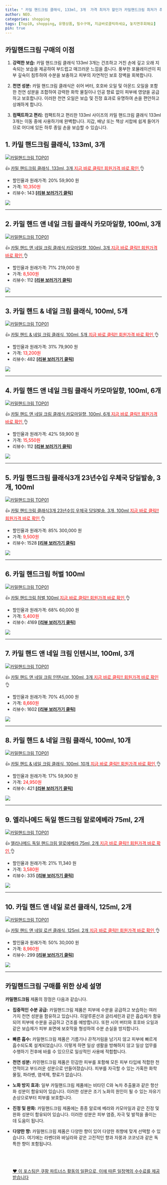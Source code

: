 ```yaml
---
title: " 카밀 핸드크림 클래식, 133ml, 3개  가격 최저가 할인가 카밀핸드크림 최저가 추천 제품 비교"
author: NEO.
categories: shopping
tags: [Top10, shopping, 유행상품, 필수구매, 지금바로클릭하세요, 놓치면후회해요]
pin: true
---
```

## 카밀핸드크림 구매의 이점
1. **강력한 보습:** 카밀 핸드크림 클래식 133ml 3개는 건조하고 거친 손에 깊고 오래 지속되는 보습을 제공하여 부드럽고 매끄러운 느낌을 줍니다. 풍부한 포뮬레이션이 피부 깊숙이 침투하여 수분을 보충하고 피부의 자연적인 보호 장벽을 회복합니다.

2. **천연 성분:** 카밀 핸드크림 클래식은 쉬어 버터, 호호바 오일 및 아몬드 오일을 포함한 천연 성분을 조합하여 강력한 화학 물질이나 인공 향료 없이 피부에 영양을 공급하고 보호합니다. 이러한 천연 오일은 보습 및 진정 효과로 유명하여 손을 편안하고 상쾌하게 합니다.

3. **컴팩트하고 편리:** 컴팩트하고 편리한 133ml 사이즈의 카밀 핸드크림 클래식 133ml 3개는 이동 중에 사용하기에 완벽합니다. 지갑, 배낭 또는 책상 서랍에 쉽게 들어가므로 어디에 있든 하루 종일 손을 보습할 수 있습니다.

   

## 1.  카밀 핸드크림 클래식, 133ml, 3개 

[![카밀핸드크림 TOP01](https://thumbnail9.coupangcdn.com/thumbnails/remote/490x490ex/image/vendor_inventory/909c/ac5ba485f1eb923af8bbbe9fe9e9eb7288ec8811682407dd748034b0dad5.jpg)](https://link.coupang.com/re/AFFSDP?lptag=AF3617701&subid=GithubCoopas&pageKey=6581209208&traceid=V0-153&itemId=12485181909&vendorItemId=87033475937)


👍 [ 카밀 핸드크림 클래식, 133ml, 3개  <font color=red> 지금 바로 클릭!! 회원가격 바로 확인 </font> ](https://link.coupang.com/re/AFFSDP?lptag=AF3617701&subid=GithubCoopas&pageKey=6581209208&traceid=V0-153&itemId=12485181909&vendorItemId=87033475937) 👌 


- 할인율과 원래가격: 20%  59,900   원
- 가격: <span style='color:red'>10,350원</span>
- 리뷰수: 143  [**[리뷰 보러가기 클릭]**](https://link.coupang.com/re/AFFSDP?lptag=AF3617701&subid=GithubCoopas&pageKey=6581209208&traceid=V0-153&itemId=12485181909&vendorItemId=87033475937)

[![](/discount_price.png)](https://link.coupang.com/re/AFFSDP?lptag=AF3617701&subid=GithubCoopas&pageKey=6581209208&traceid=V0-153&itemId=12485181909&vendorItemId=87033475937)

---


   

## 2.  카밀 핸드 앤 네일 크림 클래식 카모마일향, 100ml, 3개 

[![카밀핸드크림 TOP01](https://thumbnail8.coupangcdn.com/thumbnails/remote/490x490ex/image/retail/images/1674391622172508-821c41ba-7806-48b6-b5a9-b80cada8aa49.jpg)](https://link.coupang.com/re/AFFSDP?lptag=AF3617701&subid=GithubCoopas&pageKey=6581209208&traceid=V0-153&itemId=12288932420&vendorItemId=85072867800)


👍 [ 카밀 핸드 앤 네일 크림 클래식 카모마일향, 100ml, 3개  <font color=red> 지금 바로 클릭!! 회원가격 바로 확인 </font> ](https://link.coupang.com/re/AFFSDP?lptag=AF3617701&subid=GithubCoopas&pageKey=6581209208&traceid=V0-153&itemId=12288932420&vendorItemId=85072867800) 👌 


- 할인율과 원래가격: 71%  219,000   원
- 가격: <span style='color:red'>8,500원</span>
- 리뷰수: 112  [**[리뷰 보러가기 클릭]**](https://link.coupang.com/re/AFFSDP?lptag=AF3617701&subid=GithubCoopas&pageKey=6581209208&traceid=V0-153&itemId=12288932420&vendorItemId=85072867800)

[![](/discount_price.png)](https://link.coupang.com/re/AFFSDP?lptag=AF3617701&subid=GithubCoopas&pageKey=6581209208&traceid=V0-153&itemId=12288932420&vendorItemId=85072867800)

---


   

## 3.  카밀 핸드 & 네일 크림 클래식, 100ml, 5개 

[![카밀핸드크림 TOP01](https://thumbnail8.coupangcdn.com/thumbnails/remote/490x490ex/image/retail/images/7371121144163373-83a67921-3428-4600-91f3-d2c2ebb0425c.jpg)](https://link.coupang.com/re/AFFSDP?lptag=AF3617701&subid=GithubCoopas&pageKey=6581209208&traceid=V0-153&itemId=6663200048&vendorItemId=84656635113)


👍 [ 카밀 핸드 & 네일 크림 클래식, 100ml, 5개  <font color=red> 지금 바로 클릭!! 회원가격 바로 확인 </font> ](https://link.coupang.com/re/AFFSDP?lptag=AF3617701&subid=GithubCoopas&pageKey=6581209208&traceid=V0-153&itemId=6663200048&vendorItemId=84656635113) 👌 


- 할인율과 원래가격: 31%  79,900   원
- 가격: <span style='color:red'>13,200원</span>
- 리뷰수: 482  [**[리뷰 보러가기 클릭]**](https://link.coupang.com/re/AFFSDP?lptag=AF3617701&subid=GithubCoopas&pageKey=6581209208&traceid=V0-153&itemId=6663200048&vendorItemId=84656635113)

[![](/discount_price.png)](https://link.coupang.com/re/AFFSDP?lptag=AF3617701&subid=GithubCoopas&pageKey=6581209208&traceid=V0-153&itemId=6663200048&vendorItemId=84656635113)

---


   

## 4.  카밀 핸드 앤 네일 크림 클래식 카모마일향, 100ml, 6개 

[![카밀핸드크림 TOP01](https://thumbnail7.coupangcdn.com/thumbnails/remote/490x490ex/image/retail/images/efd5ff5e-a236-4925-bd17-34846585a6623377642627273935492.png)](https://link.coupang.com/re/AFFSDP?lptag=AF3617701&subid=GithubCoopas&pageKey=6581209208&traceid=V0-153&itemId=18173834783&vendorItemId=85323091375)


👍 [ 카밀 핸드 앤 네일 크림 클래식 카모마일향, 100ml, 6개  <font color=red> 지금 바로 클릭!! 회원가격 바로 확인 </font> ](https://link.coupang.com/re/AFFSDP?lptag=AF3617701&subid=GithubCoopas&pageKey=6581209208&traceid=V0-153&itemId=18173834783&vendorItemId=85323091375) 👌 


- 할인율과 원래가격: 42%  59,900   원
- 가격: <span style='color:red'>15,550원</span>
- 리뷰수: 112  [**[리뷰 보러가기 클릭]**](https://link.coupang.com/re/AFFSDP?lptag=AF3617701&subid=GithubCoopas&pageKey=6581209208&traceid=V0-153&itemId=18173834783&vendorItemId=85323091375)

[![](/discount_price.png)](https://link.coupang.com/re/AFFSDP?lptag=AF3617701&subid=GithubCoopas&pageKey=6581209208&traceid=V0-153&itemId=18173834783&vendorItemId=85323091375)

---


   

## 5.  카밀 핸드크림 클래식3개 23년수입 우체국 당일발송, 3개, 100ml 

[![카밀핸드크림 TOP01](https://thumbnail8.coupangcdn.com/thumbnails/remote/490x490ex/image/vendor_inventory/195b/d3eba12d8d73ec19d8b38304d561e38f3fe18c59b17abf955e1cf8425195.jpg)](https://link.coupang.com/re/AFFSDP?lptag=AF3617701&subid=GithubCoopas&pageKey=7574382219&traceid=V0-153&itemId=19982082208&vendorItemId=4271866793)


👍 [ 카밀 핸드크림 클래식3개 23년수입 우체국 당일발송, 3개, 100ml  <font color=red> 지금 바로 클릭!! 회원가격 바로 확인 </font> ](https://link.coupang.com/re/AFFSDP?lptag=AF3617701&subid=GithubCoopas&pageKey=7574382219&traceid=V0-153&itemId=19982082208&vendorItemId=4271866793) 👌 


- 할인율과 원래가격: 85%  300,000   원
- 가격: <span style='color:red'>9,500원</span>
- 리뷰수: 1528  [**[리뷰 보러가기 클릭]**](https://link.coupang.com/re/AFFSDP?lptag=AF3617701&subid=GithubCoopas&pageKey=7574382219&traceid=V0-153&itemId=19982082208&vendorItemId=4271866793)

[![](/discount_price.png)](https://link.coupang.com/re/AFFSDP?lptag=AF3617701&subid=GithubCoopas&pageKey=7574382219&traceid=V0-153&itemId=19982082208&vendorItemId=4271866793)

---


   

## 6.  카밀 핸드크림 허벌 100ml 

[![카밀핸드크림 TOP01](https://thumbnail7.coupangcdn.com/thumbnails/remote/490x490ex/image/vendor_inventory/89e3/6258f9fdd2331bc1faa231007f24155730796f98fc86a20f15d3ba4967af.jpg)](https://link.coupang.com/re/AFFSDP?lptag=AF3617701&subid=GithubCoopas&pageKey=7584613651&traceid=V0-153&itemId=20028553238&vendorItemId=73731926595)


👍 [ 카밀 핸드크림 허벌 100ml  <font color=red> 지금 바로 클릭!! 회원가격 바로 확인 </font> ](https://link.coupang.com/re/AFFSDP?lptag=AF3617701&subid=GithubCoopas&pageKey=7584613651&traceid=V0-153&itemId=20028553238&vendorItemId=73731926595) 👌 


- 할인율과 원래가격: 68%  60,000   원
- 가격: <span style='color:red'>5,400원</span>
- 리뷰수: 4169  [**[리뷰 보러가기 클릭]**](https://link.coupang.com/re/AFFSDP?lptag=AF3617701&subid=GithubCoopas&pageKey=7584613651&traceid=V0-153&itemId=20028553238&vendorItemId=73731926595)

[![](/discount_price.png)](https://link.coupang.com/re/AFFSDP?lptag=AF3617701&subid=GithubCoopas&pageKey=7584613651&traceid=V0-153&itemId=20028553238&vendorItemId=73731926595)

---


   

## 7.  카밀 핸드 앤 네일 크림 인텐시브, 100ml, 3개 

[![카밀핸드크림 TOP01](https://thumbnail10.coupangcdn.com/thumbnails/remote/490x490ex/image/retail/images/1674554496193139-3f3ed930-ff72-4060-bf60-e9cc9c232a4c.jpg)](https://link.coupang.com/re/AFFSDP?lptag=AF3617701&subid=GithubCoopas&pageKey=6758909914&traceid=V0-153&itemId=17910188508&vendorItemId=85072875611)


👍 [ 카밀 핸드 앤 네일 크림 인텐시브, 100ml, 3개  <font color=red> 지금 바로 클릭!! 회원가격 바로 확인 </font> ](https://link.coupang.com/re/AFFSDP?lptag=AF3617701&subid=GithubCoopas&pageKey=6758909914&traceid=V0-153&itemId=17910188508&vendorItemId=85072875611) 👌 


- 할인율과 원래가격: 70%  45,000   원
- 가격: <span style='color:red'>8,660원</span>
- 리뷰수: 1602  [**[리뷰 보러가기 클릭]**](https://link.coupang.com/re/AFFSDP?lptag=AF3617701&subid=GithubCoopas&pageKey=6758909914&traceid=V0-153&itemId=17910188508&vendorItemId=85072875611)

[![](/discount_price.png)](https://link.coupang.com/re/AFFSDP?lptag=AF3617701&subid=GithubCoopas&pageKey=6758909914&traceid=V0-153&itemId=17910188508&vendorItemId=85072875611)

---


   

## 8.  카밀 핸드 & 네일 크림 클래식, 100ml, 10개 

[![카밀핸드크림 TOP01](https://thumbnail7.coupangcdn.com/thumbnails/remote/490x490ex/image/retail/images/1672491399260385-8fdfd140-4764-4e3f-92f1-b13ad6174a71.jpg)](https://link.coupang.com/re/AFFSDP?lptag=AF3617701&subid=GithubCoopas&pageKey=7510952128&traceid=V0-153&itemId=19679925817&vendorItemId=86785321922)


👍 [ 카밀 핸드 & 네일 크림 클래식, 100ml, 10개  <font color=red> 지금 바로 클릭!! 회원가격 바로 확인 </font> ](https://link.coupang.com/re/AFFSDP?lptag=AF3617701&subid=GithubCoopas&pageKey=7510952128&traceid=V0-153&itemId=19679925817&vendorItemId=86785321922) 👌 


- 할인율과 원래가격: 17%  59,900   원
- 가격: <span style='color:red'>24,950원</span>
- 리뷰수: 421  [**[리뷰 보러가기 클릭]**](https://link.coupang.com/re/AFFSDP?lptag=AF3617701&subid=GithubCoopas&pageKey=7510952128&traceid=V0-153&itemId=19679925817&vendorItemId=86785321922)

[![](/discount_price.png)](https://link.coupang.com/re/AFFSDP?lptag=AF3617701&subid=GithubCoopas&pageKey=7510952128&traceid=V0-153&itemId=19679925817&vendorItemId=86785321922)

---


   

## 9.  엘리나메드 독일 핸드크림 알로에베라 75ml, 2개 

[![카밀핸드크림 TOP01](https://thumbnail6.coupangcdn.com/thumbnails/remote/490x490ex/image/vendor_inventory/80ae/2a86a1244267a22aea3de08c8fe3ca49a9db98ab1a9592c0c4e063efec74.png)](https://link.coupang.com/re/AFFSDP?lptag=AF3617701&subid=GithubCoopas&pageKey=7667502078&traceid=V0-153&itemId=20934638228&vendorItemId=88001277643)


👍 [ 엘리나메드 독일 핸드크림 알로에베라 75ml, 2개  <font color=red> 지금 바로 클릭!! 회원가격 바로 확인 </font> ](https://link.coupang.com/re/AFFSDP?lptag=AF3617701&subid=GithubCoopas&pageKey=7667502078&traceid=V0-153&itemId=20934638228&vendorItemId=88001277643) 👌 


- 할인율과 원래가격: 21%  11,340   원
- 가격: <span style='color:red'>3,580원</span>
- 리뷰수: 335  [**[리뷰 보러가기 클릭]**](https://link.coupang.com/re/AFFSDP?lptag=AF3617701&subid=GithubCoopas&pageKey=7667502078&traceid=V0-153&itemId=20934638228&vendorItemId=88001277643)

[![](/discount_price.png)](https://link.coupang.com/re/AFFSDP?lptag=AF3617701&subid=GithubCoopas&pageKey=7667502078&traceid=V0-153&itemId=20934638228&vendorItemId=88001277643)

---


   

## 10.  카밀 핸드 앤 네일 로션 클래식, 125ml, 2개 

[![카밀핸드크림 TOP01](https://thumbnail8.coupangcdn.com/thumbnails/remote/490x490ex/image/retail/images/198962233546633-7055beff-4afe-46ee-bcd3-3921fd8d83de.jpg)](https://link.coupang.com/re/AFFSDP?lptag=AF3617701&subid=GithubCoopas&pageKey=6643592343&traceid=V0-153&itemId=16370586530&vendorItemId=85007370740)


👍 [ 카밀 핸드 앤 네일 로션 클래식, 125ml, 2개  <font color=red> 지금 바로 클릭!! 회원가격 바로 확인 </font> ](https://link.coupang.com/re/AFFSDP?lptag=AF3617701&subid=GithubCoopas&pageKey=6643592343&traceid=V0-153&itemId=16370586530&vendorItemId=85007370740) 👌 


- 할인율과 원래가격: 50%  30,000   원
- 가격: <span style='color:red'>8,960원</span>
- 리뷰수: 299  [**[리뷰 보러가기 클릭]**](https://link.coupang.com/re/AFFSDP?lptag=AF3617701&subid=GithubCoopas&pageKey=6643592343&traceid=V0-153&itemId=16370586530&vendorItemId=85007370740)

[![](/discount_price.png)](https://link.coupang.com/re/AFFSDP?lptag=AF3617701&subid=GithubCoopas&pageKey=6643592343&traceid=V0-153&itemId=16370586530&vendorItemId=85007370740)

---
## 카밀핸드크림 구매를 위한 상세 설명
**카밀핸드크림** 제품의 장점은 다음과 같습니다.

* **집중적인 수분 공급:** 카밀핸드크림 제품은 피부에 수분을 공급하고 보습하는 여러 가지 천연 성분을 함유하고 있습니다. 히알루론산과 글리세린과 같은 흡습제가 함유되어 피부에 수분을 공급하고 건조를 예방합니다. 또한 시어 버터와 호호바 오일과 같은 보습제가 피부 표면에 보호막을 형성하여 수분 손실을 방지합니다.


* **빠른 흡수:** 카밀핸드크림 제품은 기름기나 끈적거림을 남기지 않고 피부에 빠르게 흡수되도록 설계되었습니다. 이렇게 하면 일상 생활을 방해하지 않고 일상 업무를 수행하기 전후에 바를 수 있으므로 일상적인 사용에 적합합니다.


* **천연 성분:** 카민핸드크림 제품은 민감한 피부를 포함해 모든 피부 타입에 적합한 천연적이고 부드러운 성분으로 만들어졌습니다. 피부를 자극할 수 있는 가혹한 화학 물질, 파라벤, 염색제, 향료가 없습니다. 


* **노화 방지 효과:** 일부 카밀핸드크림 제품에는 비타민 C와 녹차 추출물과 같은 항산화 성분이 함유되어 있습니다. 이러한 성분은 조기 노화의 원인이 될 수 있는 자유기 손상으로부터 피부를 보호합니다.


* **진정 및 완화:** 카밀핸드크림 제품에는 종종 알로에 베라와 카모마일과 같은 진정 및 완화 성분이 함유되어 있습니다. 이러한 성분은 피부 염증, 자극 및 발적을 줄이는 데 도움이 됩니다.


* **다양한 향:** 카밀핸드크림 제품은 다양한 향이 있어 다양한 취향에 맞게 선택할 수 있습니다. 여기에는 라벤더와 바닐라와 같은 고전적인 향과 자몽과 코코넛과 같은 독특한 향이 포함됩니다.<br><br><br><br><br> [ ❤  이 포스팅은 쿠팡 파트너스 활동의 일환으로, 이에 따른 일정액의 수수료를 제공받습니다](https://link.coupang.com/a/bcEFyh)